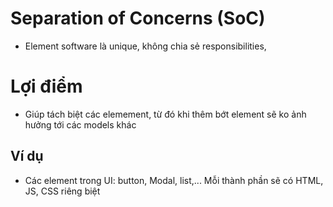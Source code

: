 # Separation of Concerns (SoC)
- Element software là unique, không chia sẻ responsibilities,

# Lợi điểm
- Giúp tách biệt các elemement, từ đó khi thêm bớt element sẽ ko ảnh hưởng tới các models khác

## Ví dụ
- Các element trong UI: button, Modal, list,... Mỗi thành phần sẽ có HTML, JS, CSS riêng biệt
